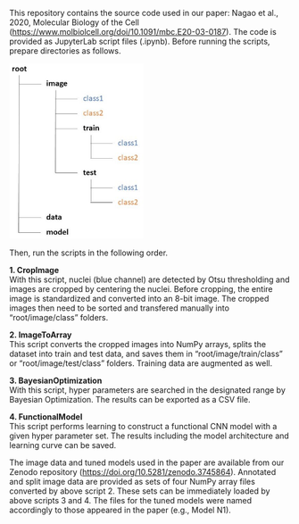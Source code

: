 This repository contains the source code used in our paper: Nagao et al., 2020, Molecular Biology of the Cell (https://www.molbiolcell.org/doi/10.1091/mbc.E20-03-0187). The code is provided as JupyterLab script files (.ipynb).
Before running the scripts, prepare directories as follows.

<img src="./directory.jpg" width="240px">

Then, run the scripts in the following order.

**1. CropImage**  
      With this script, nuclei (blue channel) are detected by Otsu thresholding and images are cropped by centering the nuclei. Before cropping, the entire image is standardized and converted into an 8-bit image. The cropped images then need to be sorted and transfered manually into “root/image/class” folders.

**2. ImageToArray**  
This script converts the cropped images into NumPy arrays, splits the dataset into train and test data, and saves them in “root/image/train/class” or “root/image/test/class” folders. Training data are augmented as well.

**3. BayesianOptimization**  
With this script, hyper parameters are searched in the designated range by Bayesian Optimization. The results can be exported as a CSV file.

**4. FunctionalModel**  
This script performs learning to construct a functional CNN model with a given hyper parameter set. The results including the model architecture and learning curve can be saved.
  
The image data and tuned models used in the paper are available from our Zenodo repository (https://doi.org/10.5281/zenodo.3745864). Annotated and split image data are provided as sets of four NumPy array files converted by above script 2. These sets can be immediately loaded by above scripts 3 and 4. The files for the tuned models were named accordingly to those appeared in the paper (e.g., Model N1).
